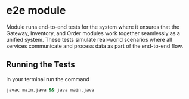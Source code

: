 # e2e module

Module runs end-to-end tests for the system where it ensures that the Gateway,
Inventory, and Order modules work together seamlessly as a unified system.
These tests simulate real-world scenarios where all services communicate and
process data as part of the end-to-end flow.

## Running the Tests

In your terminal run the command
```bash
javac main.java && java main.java
```
